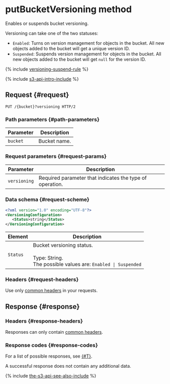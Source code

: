 # putBucketVersioning method

Enables or suspends bucket versioning.

Versioning can take one of the two statuses:
- `Enabled`: Turns on version management for objects in the bucket. All new objects added to the bucket will get a unique version ID.
- `Suspended`: Suspends version management for objects in the bucket. All new objects added to the bucket will get `null` for the version ID.

{% include [versioning-suspend-rule](../../../../_includes/storage/versioning-suspend-rule.md) %}

{% include [s3-api-intro-include](../../../../_includes/storage/s3-api-intro-include.md) %}

## Request {#request}

```http
PUT /{bucket}?versioning HTTP/2
```

### Path parameters {#path-parameters}

Parameter | Description
----- | -----
`bucket` | Bucket name.

### Request parameters {#request-params}

Parameter | Description
----- | -----
`versioning` | Required parameter that indicates the type of operation.

### Data schema {#request-scheme}

```xml
<?xml version="1.0" encoding="UTF-8"?>
<VersioningConfiguration>
   <Status>string</Status>
</VersioningConfiguration>
```

Element | Description
----- | -----
`Status` | Bucket versioning status.<br/><br/>Type: String.<br/>The possible values are: `Enabled \| Suspended`

### Headers {#request-headers}
Use only [common headers](../common-request-headers.md) in your requests.

## Response {#response}

### Headers {#response-headers}

Responses can only contain [common headers](../common-response-headers.md).

### Response codes {#response-codes}

For a list of possible responses, see [{#T}](../response-codes.md).

A successful response does not contain any additional data.

{% include [the-s3-api-see-also-include](../../../../_includes/storage/the-s3-api-see-also-include.md) %}